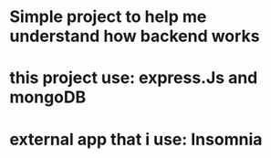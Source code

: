# Simple project to help me understand how backend works

# this project use: express.Js and mongoDB
# external app that i use: Insomnia
